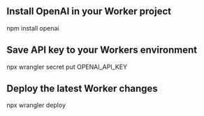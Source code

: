 ## Install OpenAI in your Worker project
npm install openai

## Save API key to your Workers environment
npx wrangler secret put OPENAI_API_KEY

## Deploy the latest Worker changes
npx wrangler deploy 